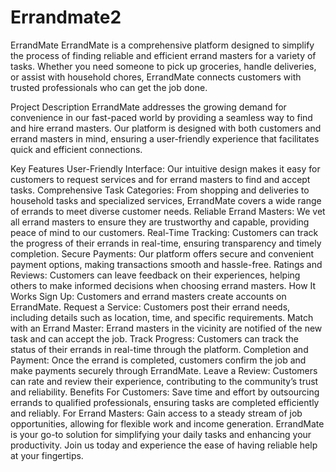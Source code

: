 # Errandmate2
ErrandMate
ErrandMate is a comprehensive platform designed to simplify the process of finding reliable and efficient errand masters for a variety of tasks. Whether you need someone to pick up groceries, handle deliveries, or assist with household chores, ErrandMate connects customers with trusted professionals who can get the job done.

Project Description
ErrandMate addresses the growing demand for convenience in our fast-paced world by providing a seamless way to find and hire errand masters. Our platform is designed with both customers and errand masters in mind, ensuring a user-friendly experience that facilitates quick and efficient connections.

Key Features
User-Friendly Interface: Our intuitive design makes it easy for customers to request services and for errand masters to find and accept tasks.
Comprehensive Task Categories: From shopping and deliveries to household tasks and specialized services, ErrandMate covers a wide range of errands to meet diverse customer needs.
Reliable Errand Masters: We vet all errand masters to ensure they are trustworthy and capable, providing peace of mind to our customers.
Real-Time Tracking: Customers can track the progress of their errands in real-time, ensuring transparency and timely completion.
Secure Payments: Our platform offers secure and convenient payment options, making transactions smooth and hassle-free.
Ratings and Reviews: Customers can leave feedback on their experiences, helping others to make informed decisions when choosing errand masters.
How It Works
Sign Up: Customers and errand masters create accounts on ErrandMate.
Request a Service: Customers post their errand needs, including details such as location, time, and specific requirements.
Match with an Errand Master: Errand masters in the vicinity are notified of the new task and can accept the job.
Track Progress: Customers can track the status of their errands in real-time through the platform.
Completion and Payment: Once the errand is completed, customers confirm the job and make payments securely through ErrandMate.
Leave a Review: Customers can rate and review their experience, contributing to the community’s trust and reliability.
Benefits
For Customers: Save time and effort by outsourcing errands to qualified professionals, ensuring tasks are completed efficiently and reliably.
For Errand Masters: Gain access to a steady stream of job opportunities, allowing for flexible work and income generation.
ErrandMate is your go-to solution for simplifying your daily tasks and enhancing your productivity. Join us today and experience the ease of having reliable help at your fingertips.